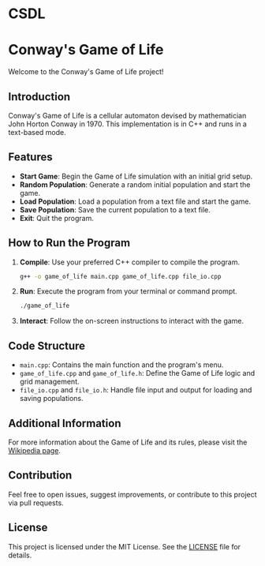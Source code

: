 # CSDL

# Conway's Game of Life

Welcome to the Conway's Game of Life project!

## Introduction

Conway's Game of Life is a cellular automaton devised by mathematician John Horton Conway in 1970. This implementation is in C++ and runs in a text-based mode.

## Features

- **Start Game**: Begin the Game of Life simulation with an initial grid setup.
- **Random Population**: Generate a random initial population and start the game.
- **Load Population**: Load a population from a text file and start the game.
- **Save Population**: Save the current population to a text file.
- **Exit**: Quit the program.

## How to Run the Program

1. **Compile**: Use your preferred C++ compiler to compile the program.
    ```bash
    g++ -o game_of_life main.cpp game_of_life.cpp file_io.cpp
    ```

2. **Run**: Execute the program from your terminal or command prompt.
    ```bash
    ./game_of_life
    ```

3. **Interact**: Follow the on-screen instructions to interact with the game.

## Code Structure

- `main.cpp`: Contains the main function and the program's menu.
- `game_of_life.cpp` and `game_of_life.h`: Define the Game of Life logic and grid management.
- `file_io.cpp` and `file_io.h`: Handle file input and output for loading and saving populations.

## Additional Information

For more information about the Game of Life and its rules, please visit the [Wikipedia page](https://en.wikipedia.org/wiki/Conway%27s_Game_of_Life).

## Contribution

Feel free to open issues, suggest improvements, or contribute to this project via pull requests.

## License

This project is licensed under the MIT License. See the [LICENSE](LICENSE) file for details.

